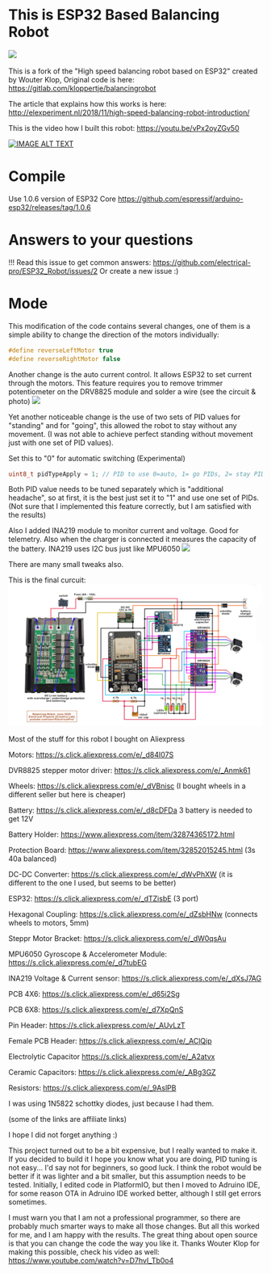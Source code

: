 # This is ESP32 Based Balancing Robot
<img src="photo_1.jpg">

This is a fork of the "High speed balancing robot based on ESP32" created by Wouter Klop,
Original code is here:
https://gitlab.com/kloppertje/balancingrobot

The article that explains how this works is here:
http://elexperiment.nl/2018/11/high-speed-balancing-robot-introduction/

This is the video how I built this robot:
https://youtu.be/vPx2oyZGv50

[![IMAGE ALT TEXT](http://img.youtube.com/vi/vPx2oyZGv50/0.jpg)](http://www.youtube.com/watch?v=vPx2oyZGv50 "Video Title")

# Compile
Use 1.0.6 version of ESP32 Core
https://github.com/espressif/arduino-esp32/releases/tag/1.0.6

# Answers to your questions
!!! Read this issue to get common answers: https://github.com/electrical-pro/ESP32_Robot/issues/2
Or create a new issue :)

# Mode
This modification of the code contains several changes, one of them is a simple ability to change the direction of the motors individually:
```cpp
#define reverseLeftMotor true
#define reverseRightMotor false
```
Another change is the auto current control. It allows ESP32 to set current through the motors.
This feature requires you to remove trimmer potentiometer on the DRV8825 module and solder a wire (see the circuit & photo)
<img src="photo_2.jpg">

Yet another noticeable change is the use of two sets of PID values for "standing" and for "going", this allowed the robot to stay without any movement. (I was not able to achieve perfect standing without movement just with one set of PID values).

Set this to "0" for automatic switching (Experimental)

```cpp
uint8_t pidTypeApply = 1; // PID to use 0=auto, 1= go PIDs, 2= stay PIDs
```
Both PID value needs to be tuned separately which is "additional headache", so at first, it is the best just set it to "1" and use one set of PIDs.
(Not sure that I implemented this feature correctly, but I am satisfied with the results)

Also I added INA219 module to monitor current and voltage. Good for telemetry.
Also when the charger is connected it measures the capacity of the battery.
INA219 uses I2C bus just like MPU6050
<img src="photo_3.jpg">

There are many small tweaks also.

This is the final curcuit:
<img src="circuit_0_1.jpg">

Most of the stuff for this robot I bought on Aliexpress

Motors: https://s.click.aliexpress.com/e/_d84I07S

DVR8825 stepper motor driver: https://s.click.aliexpress.com/e/_Anmk61

Wheels: https://s.click.aliexpress.com/e/_dVBnisc (I bought wheels in a different seller but here is cheaper)

Battery: https://s.click.aliexpress.com/e/_d8cDFDa 3 battery is needed to get 12V

Battery Holder: https://www.aliexpress.com/item/32874365172.html

Protection Board: https://www.aliexpress.com/item/32852015245.html (3s 40a balanced)

DC-DC Converter: https://s.click.aliexpress.com/e/_dWvPhXW (it is different to the one I used, but seems to be better)

ESP32: https://s.click.aliexpress.com/e/_dTZisbE (3 port)

Hexagonal Coupling: https://s.click.aliexpress.com/e/_dZsbHNw (connects wheels to motors, 5mm)

Steppr Motor Bracket: https://s.click.aliexpress.com/e/_dW0qsAu

MPU6050 Gyroscope & Accelerometer Module: https://s.click.aliexpress.com/e/_d7tubEG

INA219 Voltage & Current sensor: https://s.click.aliexpress.com/e/_dXsJ7AG

PCB 4X6: https://s.click.aliexpress.com/e/_d65i2Sg

PCB 6X8: https://s.click.aliexpress.com/e/_d7XpQnS

Pin Header: https://s.click.aliexpress.com/e/_AUvLzT

Female PCB Header: https://s.click.aliexpress.com/e/_AClQip

Electrolytic Capacitor https://s.click.aliexpress.com/e/_A2atvx

Ceramic Capacitors: https://s.click.aliexpress.com/e/_ABg3GZ

Resistors: https://s.click.aliexpress.com/e/_9AslPB

I was using 1N5822 schottky diodes, just because I had them.

(some of the links are affiliate links)

I hope I did not forget anything :)

This project turned out to be a bit expensive, but I really wanted to make it. If you decided to build it I hope you know what you are doing, PID tuning is not easy... I'd say not for beginners, so good luck.
I think the robot would be better if it was lighter and a bit smaller, but this assumption needs to be tested.
Initially, I edited code in PlatformIO, but then I moved to Adruino IDE, for some reason OTA in Adruino IDE worked better, although I still get errors sometimes.


I must warn you that I am not a professional programmer, so there are probably much smarter ways to make all those changes. But all this worked for me, and I am happy with the results. The great thing about open source is that you can change the code the way you like it.
Thanks Wouter Klop for making this possible, check his video as well: https://www.youtube.com/watch?v=D7hvI_Tb0o4



